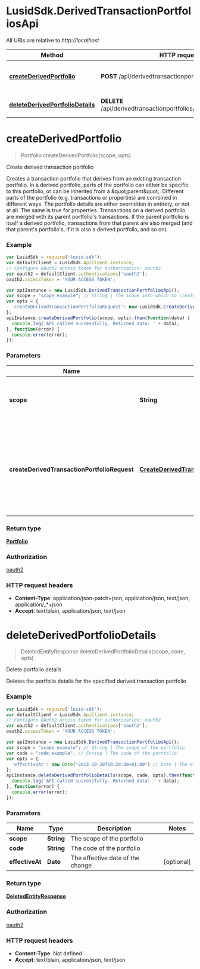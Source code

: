 # LusidSdk.DerivedTransactionPortfoliosApi

All URIs are relative to *http://localhost*

Method | HTTP request | Description
------------- | ------------- | -------------
[**createDerivedPortfolio**](DerivedTransactionPortfoliosApi.md#createDerivedPortfolio) | **POST** /api/derivedtransactionportfolios/{scope} | Create derived transaction portfolio
[**deleteDerivedPortfolioDetails**](DerivedTransactionPortfoliosApi.md#deleteDerivedPortfolioDetails) | **DELETE** /api/derivedtransactionportfolios/{scope}/{code}/details | Delete portfolio details


<a name="createDerivedPortfolio"></a>
# **createDerivedPortfolio**
> Portfolio createDerivedPortfolio(scope, opts)

Create derived transaction portfolio

Creates a transaction portfolio that derives from an existing transaction portfolio. In a derived portfolio, parts of the portfolio can either be specific to this portfolio, or can be inherited from a \&quot;parent\&quot;. Different parts of the portfolio (e.g. transactions or properties) are combined in different ways. The portfolio details are either overridden in entirety, or not at all. The same is true for properties. Transactions on a derived portfolio are merged with its parent portfolio&#39;s transactions. If the parent portfolio is itself a derived portfolio, transactions from that parent are also merged (and that parent&#39;s portfolio&#39;s, if it is also a derived portfolio, and so on).

### Example
```javascript
var LusidSdk = require('lusid-sdk');
var defaultClient = LusidSdk.ApiClient.instance;
// Configure OAuth2 access token for authorization: oauth2
var oauth2 = defaultClient.authentications['oauth2'];
oauth2.accessToken = 'YOUR ACCESS TOKEN';

var apiInstance = new LusidSdk.DerivedTransactionPortfoliosApi();
var scope = "scope_example"; // String | The scope into which to create the new derived portfolio
var opts = {
  'createDerivedTransactionPortfolioRequest': new LusidSdk.CreateDerivedTransactionPortfolioRequest() // CreateDerivedTransactionPortfolioRequest | The root object of the new derived portfolio, containing a populated reference portfolio id and reference scope
};
apiInstance.createDerivedPortfolio(scope, opts).then(function(data) {
  console.log('API called successfully. Returned data: ' + data);
}, function(error) {
  console.error(error);
});

```

### Parameters

Name | Type | Description  | Notes
------------- | ------------- | ------------- | -------------
 **scope** | **String**| The scope into which to create the new derived portfolio | 
 **createDerivedTransactionPortfolioRequest** | [**CreateDerivedTransactionPortfolioRequest**](CreateDerivedTransactionPortfolioRequest.md)| The root object of the new derived portfolio, containing a populated reference portfolio id and reference scope | [optional] 

### Return type

[**Portfolio**](Portfolio.md)

### Authorization

[oauth2](../README.md#oauth2)

### HTTP request headers

 - **Content-Type**: application/json-patch+json, application/json, text/json, application/_*+json
 - **Accept**: text/plain, application/json, text/json

<a name="deleteDerivedPortfolioDetails"></a>
# **deleteDerivedPortfolioDetails**
> DeletedEntityResponse deleteDerivedPortfolioDetails(scope, code, opts)

Delete portfolio details

Deletes the portfolio details for the specified derived transaction portfolio

### Example
```javascript
var LusidSdk = require('lusid-sdk');
var defaultClient = LusidSdk.ApiClient.instance;
// Configure OAuth2 access token for authorization: oauth2
var oauth2 = defaultClient.authentications['oauth2'];
oauth2.accessToken = 'YOUR ACCESS TOKEN';

var apiInstance = new LusidSdk.DerivedTransactionPortfoliosApi();
var scope = "scope_example"; // String | The scope of the portfolio
var code = "code_example"; // String | The code of the portfolio
var opts = {
  'effectiveAt': new Date("2013-10-20T19:20:30+01:00") // Date | The effective date of the change
};
apiInstance.deleteDerivedPortfolioDetails(scope, code, opts).then(function(data) {
  console.log('API called successfully. Returned data: ' + data);
}, function(error) {
  console.error(error);
});

```

### Parameters

Name | Type | Description  | Notes
------------- | ------------- | ------------- | -------------
 **scope** | **String**| The scope of the portfolio | 
 **code** | **String**| The code of the portfolio | 
 **effectiveAt** | **Date**| The effective date of the change | [optional] 

### Return type

[**DeletedEntityResponse**](DeletedEntityResponse.md)

### Authorization

[oauth2](../README.md#oauth2)

### HTTP request headers

 - **Content-Type**: Not defined
 - **Accept**: text/plain, application/json, text/json

